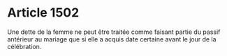# Article 1502

Une dette de la femme ne peut être traitée comme faisant partie du passif antérieur au mariage que si elle a acquis date certaine avant le jour de la célébration.